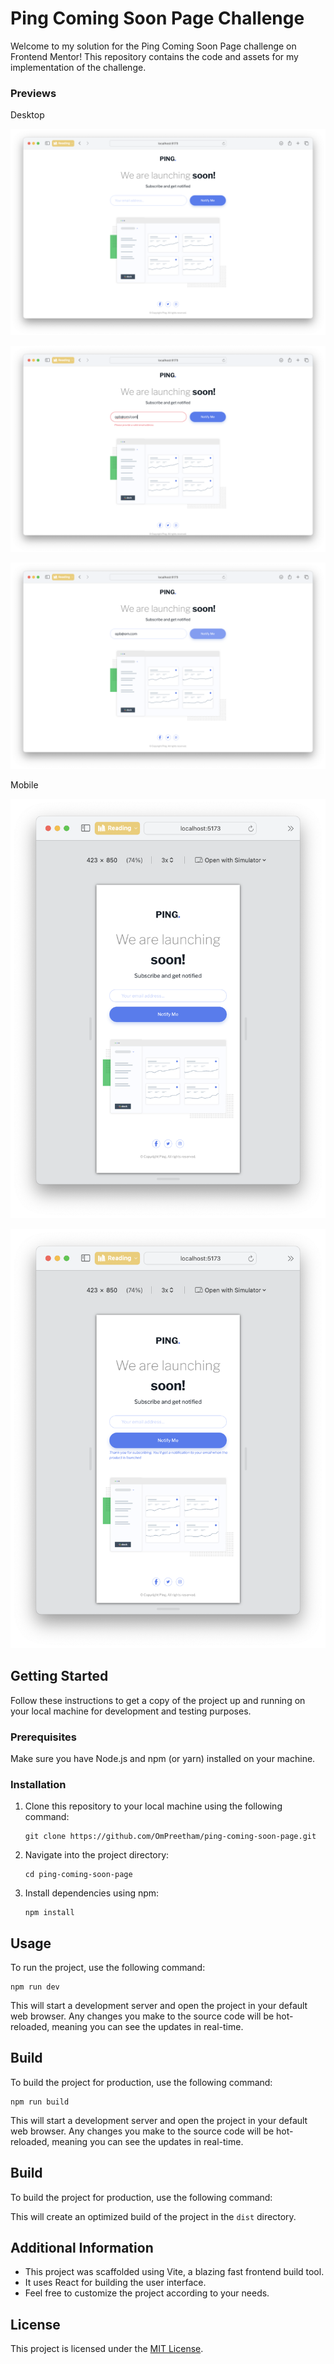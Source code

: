 # Ping Coming Soon Page Challenge

Welcome to my solution for the Ping Coming Soon Page challenge on Frontend Mentor! This repository contains the code and assets for my implementation of the challenge.

### Previews

Desktop

![Desktop Preview](/public/preview-desktop.png)

![Desktop Preview Error](/public/preview-desktop-error.png)

![Desktop Preview Valid](/public/preview-desktop-valid.png)

Mobile

![Mobile Preview](/public/preview-mobile.png)

![Mobile Preview Notify](/public/preview-mobile-notify.png)

## Getting Started

Follow these instructions to get a copy of the project up and running on your local machine for development and testing purposes.

### Prerequisites

Make sure you have Node.js and npm (or yarn) installed on your machine.

### Installation

1. Clone this repository to your local machine using the following command:

   ```
   git clone https://github.com/OmPreetham/ping-coming-soon-page.git
   ```

1. Navigate into the project directory:

   ```
   cd ping-coming-soon-page
   ```

1. Install dependencies using npm:

   ```
   npm install
   ```

## Usage

To run the project, use the following command:

```
npm run dev
```

This will start a development server and open the project in your default web browser. Any changes you make to the source code will be hot-reloaded, meaning you can see the updates in real-time.

## Build

To build the project for production, use the following command:

```
npm run build
```

This will start a development server and open the project in your default web browser. Any changes you make to the source code will be hot-reloaded, meaning you can see the updates in real-time.

## Build

To build the project for production, use the following command:

This will create an optimized build of the project in the `dist` directory.

## Additional Information

- This project was scaffolded using Vite, a blazing fast frontend build tool.
- It uses React for building the user interface.
- Feel free to customize the project according to your needs.

## License

This project is licensed under the [MIT License](LICENSE).
